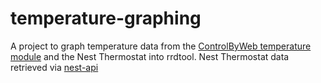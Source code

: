 temperature-graphing
====================
A project to graph temperature data from the [ControlByWeb temperature module](http://www.controlbyweb.com/temperature/) and the Nest Thermostat into rrdtool. Nest Thermostat data retrieved via [nest-api](https://github.com/gboudreau/nest-api)
